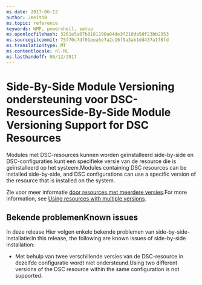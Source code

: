 ```yaml
---
ms.date: 2017-06-12
author: JKeithB
ms.topic: reference
keywords: WMF, powershell, setup
ms.openlocfilehash: 3261e5a07b8181190a04de3f210da50f23bb2953
ms.sourcegitcommit: 75f70c7df01eea5e7a2c16f9a3ab1dd437a1f8fd
ms.translationtype: MT
ms.contentlocale: nl-NL
ms.lasthandoff: 06/12/2017
---
```

# <a name="side-by-side-module-versioning-support-for-dsc-resources"></a><span data-ttu-id="df269-102">Side-By-Side Module Versioning ondersteuning voor DSC-Resources</span><span class="sxs-lookup"><span data-stu-id="df269-102">Side-By-Side Module Versioning Support for DSC Resources</span></span>

<span data-ttu-id="df269-103">Modules met DSC-resources kunnen worden geïnstalleerd side-by-side en DSC-configuraties kunt een specifieke versie van de resource die is geïnstalleerd op het systeem.</span><span class="sxs-lookup"><span data-stu-id="df269-103">Modules containing DSC resources can be installed side-by-side, and DSC configurations can use a specific version of the resource that is installed on the system.</span></span>

<span data-ttu-id="df269-104">Zie voor meer informatie [door resources met meerdere versies](https://msdn.microsoft.com/powershell/dsc/sxsresource).</span><span class="sxs-lookup"><span data-stu-id="df269-104">For more information, see [Using resources with multiple versions](https://msdn.microsoft.com/powershell/dsc/sxsresource).</span></span>

## <a name="known-issues"></a><span data-ttu-id="df269-105">Bekende problemen</span><span class="sxs-lookup"><span data-stu-id="df269-105">Known issues</span></span>

<span data-ttu-id="df269-106">In deze release Hier volgen enkele bekende problemen van side-by-side-installatie:</span><span class="sxs-lookup"><span data-stu-id="df269-106">In this release, the following are known issues of side-by-side installation:</span></span>

-   <span data-ttu-id="df269-107">Met behulp van twee verschillende versies van de DSC-resource in dezelfde configuratie wordt niet ondersteund.</span><span class="sxs-lookup"><span data-stu-id="df269-107">Using two different versions of the DSC resource within the same configuration is not supported.</span></span>

